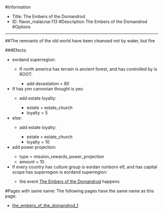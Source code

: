#Information
 - Title: The Embers of the Domandrod
 - ID: flavor_malacnar.113
#Description
The Embers of the Domandrod
#Options

___
##The remnants of the old world have been cleansed not by water, but fire

###Efects:<ul><li>eordand superregion:</li><ul><li>If north america has terrain is ancient forest, and  has controlled by is ROOT:</li><ul><li>add devastation = 80</li></ul></ul><li>If has ynn cannorian thought is yes:</li><ul><li>add estate loyalty:</li><ul><li>estate = estate_church</li><li>loyalty = 5</li></ul></ul><li>else:</li><ul><li>add estate loyalty:</li><ul><li>estate = estate_church</li><li>loyalty = 10</li></ul></ul><li>add power projection:</li><ul><li>type = mission_rewards_power_projection</li><li>amount = 10</li></ul><li>If every country has culture group is eordan ruinborn elf, and  has capital scope has superregion is eordand superregion:</li><ul><li>the event [The Embers of the Domandrod](../events/the_embers_of_the_domandrod.md) happens</li></ul></ul>


#Pages with same name:
The following pages have the same name as this page:
 - [the_embers_of_the_domandrod_1](the_embers_of_the_domandrod_1.md)
